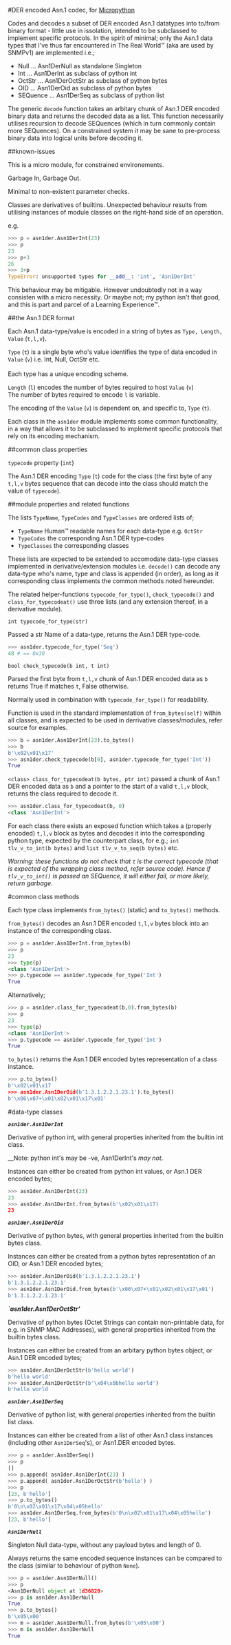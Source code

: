 #DER encoded Asn.1 codec, for [Micropython](www.micropython.org)

Codes and decodes a subset of DER encoded Asn.1 datatypes into to/from 
binary format - little use in issolation, intended to be subclassed to
implement specific protocols.  In the spirit of minimal; only the Asn.1 
data types that I've thus far encountered in The Real World&trade; (aka
are used by SNMPv1) are implemented i.e.;

- Null ... Asn1DerNull as standalone Singleton
- Int ... Asn1DerInt as subclass of python int
- OctStr ... Asn1DerOctStr as subclass of python bytes
- OID ... Asn1DerOid as subclass of python bytes
- SEQuence ... Asn1DerSeq as subclass of python list

The generic `decode` function takes an arbitary chunk of Asn.1 DER encoded
binary data and returns the decoded data as a list.  This function 
necessarily utilises recursion to decode SEQuences (which in turn commonly
contain more SEQuences).  On a constrained system it may be sane to 
pre-process binary data into logical units before decoding it.

##known-issues

This is a micro module, for constrained environements.

Garbage In, Garbage Out.

Minimal to non-existent parameter checks.

Classes are derivatives of builtins.  Unexpected behaviour results from
utilising instances of module classes on the right-hand side of an 
operation.

e.g.

```python
>>> p = asn1der.Asn1DerInt(23)
>>> p
23
>>> p+3
26
>>> 3+p
TypeError: unsupported types for __add__: 'int', 'Asn1DerInt'
```

This behaviour may be mitigable.  However undoubtedly not in a way
consisten with a micro necessity.  Or maybe not; my python isn't that 
good, and this is part and parcel of a Learning Experience&trade;.

##the Asn.1 DER format

Each Asn.1 data-type/value is encoded in a string of bytes as 
`Type, Length, Value` (`t,l,v`).
 
`Type` (`t`) is a single byte who's value identifies the type of data 
encoded in `Value` (`v`) i.e. Int, Null, OctStr etc.  
<BR/>Each type has a unique encoding scheme.

`Length` (`l`) encodes the number of bytes required to host `Value` (`v`)
<BR/>The number of bytes required to encode `l` is variable.

The encoding of the `Value` (`v`) is dependent on, and specific to, 
`Type` (`t`). 

Each class in the `asn1der` module implements some common functionality,
in a way that allows it to be subclassed to implement specific protocols
that rely on its encoding mechanism.

##common class properties

`typecode` property (`int`)

The Asn.1 DER encoding `Type` (`t`) code for the class (the first byte
of any `t,l,v` bytes sequence that can decode into the class should match
the value of `typecode`).


##module properties and related functions

The lists `TypeName`, `TypeCodes` and `TypeClasses` are ordered lists of;

- `TypeName` Human&trade; readable names for each data-type e.g. `OctStr`
- `TypeCodes` the corresponding Asn.1 DER type-codes
- `TypeClasses` the corresponding classes

These lists are expected to be extended to accomodate data-type classes 
implemented in derivative/extension modules i.e. `decode()` can decode any
data-type who's name, type and class is appended (in order), as long as it
corresponding class implements the common methods noted hereunder.

The related helper-functions `typecode_for_type()`, `check_typecode()` 
and `class_for_typecodeat()` use three lists (and any extension thereof, 
in a derivative module).

`int typecode_for_type(str)` 

Passed a str Name of a data-type, returns the Asn.1 DER type-code.

```python
>>> asn1der.typecode_for_type('Seq')
48 # == 0x30
```

`bool check_typecode(b int, t int)` 

Parsed the first byte from `t,l,v` chunk of Asn.1 DER encoded data as 
`b` returns True if matches `t`, False otherwise.  

Normally used in combination with `typecode_for_type()` for readability.  

Function is used in the standard implementation of `from_bytes(self)`
within all classes, and is expected to be used in derrivative 
classes/modules, refer source for examples.

```python
>>> b = asn1der.Asn1DerInt(23).to_bytes()
>>> b
b'\x02\x01\x17'
>>> asn1der.check_typecode(b[0], asn1der.typecode_for_type('Int'))
True
```

`<class> class_for_typecodeat(b bytes, ptr int)` passed a chunk of Asn.1 DER 
encoded data as `b` and a pointer to the start of a valid `t,l,v` block, 
returns the class required to decode it.

```python
>>> asn1der.class_for_typecodeat(b, 0)
<class 'Asn1DerInt'>
```

For each class there exists an exposed function which takes a (properly
encoded) `t,l,v` block as bytes and decodes it into the corresponding 
python type, expected by the counterpart class, for e.g.; 
`int tlv_v_to_int(b bytes)` and `list tlv_v_to_seq(b bytes)` etc.

_Warning: these functions do not check that `t` is the correct typecode 
(that is expected of the wrapping class method, refer source code).  Hence
if `tlv_v_to_int()` is passed an SEQuence, it will either fail, or more 
likely, return garbage._

#common class methods

Each type class implements `from_bytes()` (static) and `to_bytes()` methods.

`from_bytes()` decodes an Asn.1 DER encoded `t,l,v` bytes block into an
instance of the corresponding class.

```python
>>> p = asn1der.Asn1DerInt.from_bytes(b)
>>> p
23
>>> type(p)
<class 'Asn1DerInt'>
>>> p.typecode == asn1der.typecode_for_type('Int')
True
```

Alternatively;

```python
>>> p = asn1der.class_for_typecodeat(b,0).from_bytes(b)
>>> p
23
>>> type(p)
<class 'Asn1DerInt'>
>>> p.typecode == asn1der.typecode_for_type('Int')
True
```

`to_bytes()` returns the Asn.1 DER encoded bytes representation
of a class instance.

```python
>>> p.to_bytes()
b'\x02\x01\x17
>>> asn1der.Asn1DerOid(b'1.3.1.2.2.1.23.1').to_bytes()
b'\x06\x07+\x01\x02\x01\x17\x01'
```

#data-type classes

***`asn1der.Asn1DerInt`***

Derivative of python int, with general properties inherited from 
the builtin int class.

__Note: python int's may be -ve, Asn1DerInt's _may not_.

Instances can either be created from python int values, or Asn.1 
DER encoded bytes;

```python
>>> asn1der.Asn1DerInt(23)
23
>>> asn1der.Asn1DerInt.from_bytes(b'\x02\x01\x17)
23
```

***`asn1der.Asn1DerOid`***

Derivative of python bytes, with general properties inherited
from the builtin bytes class.

Instances can either be created from a python bytes representation
of an OID, or Asn.1 DER encoded bytes;

```python
>>> asn1der.Asn1DerOid(b'1.3.1.2.2.1.23.1')
b'1.3.1.2.2.1.23.1'
>>> asn1der.Asn1DerOid.from_bytes(b'\x06\x07+\x01\x02\x01\x17\x01')
b'1.3.1.2.2.1.23.1'
```

***`asn1der.Asn1DerOctStr'***

Derivative of python bytes (Octet Strings can contain non-printable
data, for e.g. in SNMP MAC Addresses), with general properties
inherited from the builtin bytes class.

Instances can either be created from an arbitary python bytes object,
or Asn.1 DER encoded bytes;

```python
>>> asn1der.Asn1DerOctStr(b'hello world')
b'hello world'
>>> asn1der.Asn1DerOctStr(b'\x04\x0bhello world')
b'hello world
```

***`asn1der.Asn1DerSeq`***

Derivative of python list, with general properties inherited from
the builtin list class.

Instances can either be created from a list of other Asn.1 class 
instances (including other `Asn1DerSeq`'s), or Asn1.DER encoded
bytes.

```python
>>> p = asn1der.Asn1DerSeq()
>>> p
[]
>>> p.append( asn1der.Asn1DerInt(23) )
>>> p.append( asn1der.Asn1DerOctStr(b'hello') )
>>> p
[23, b'hello']
>>> p.to_bytes()
b'0\n\x02\x01\x17\x04\x05hello'
>>> asn1der.Asn1DerSeq.from_bytes(b'0\n\x02\x01\x17\x04\x05hello')
[23, b'hello']
```

***`Asn1DerNull`***

Singleton Null data-type, without any payload bytes and length of 0.

Always returns the same encoded sequence instances can be compared
to the class (similar to behaviour of python `None`).

```python
>>> p = asn1der.Asn1DerNull()
>>> p
<Asn1DerNull object at 1d36820>
>>> p is asn1der.Asn1DerNull
True
>>> p.to_bytes()
b'\x05\x00'
>>> m = asn1der.Asn1DerNull.from_bytes(b'\x05\x00')
>>> m is asn1der.Asn1DerNull
True
```